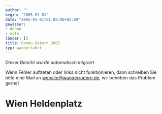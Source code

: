 ```yaml
---
author: ""
begin: "2005-01-01"
date: "2005-01-01T01:00:00+02:00"
gewässer:
- donau
- oste
länder: []
title: Donau Ostern 2005
typ: wanderfahrt
---
```



*Dieser Bericht wurde automatisch migriert*

Wenn Fehler auftreten oder links nicht funktionieren, dann schreiben Sie bitte eine Mail an website@wanderrudern.de, wir beheben das Problem gerne!



# Wien Heldenplatz


